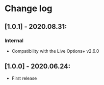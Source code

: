 # Change log

## [1.0.1] - 2020.08.31:
### Internal
- Compatibility with the Live Options+ v2.6.0

## [1.0.0] - 2020.06.24:
- First release

